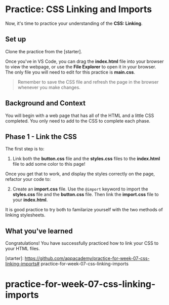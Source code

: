 # Practice: CSS Linking and Imports

Now, it's time to practice your understanding of the **CSS: Linking**.

## Set up

Clone the practice from the [starter].

Once you've in VS Code, you can drag the __index.html__ file into your browser
to view the webpage, or use the **File Explorer** to open it in your browser.
The only file you will need to edit for this practice is __main.css__.

> Remember to save the CSS file and refresh the page in the browser whenever you
> make changes.

## Background and Context

You will begin with a web page that has all of the HTML and a little CSS
completed. You only need to add to the CSS to complete each phase.

## Phase 1 - Link the CSS

The first step is to:

1. Link both the __button.css__ file and the __styles.css__ files to the
   __index.html__ file to add some color to this page!

Once you get that to work, and display the styles correctly on the page,
refactor your code to:

2. Create an __import.css__ file. Use the `@import` keyword to import the
   __styles.css__ file and the __button.css__ file. Then link the __import.css__
   file to your __index.html__.

It is good practice to try both to familarize yourself with the two methods of
linking stylesheets.

## What you've learned

Congratulations! You have successfully practiced how to link your CSS to your
HTML files.

[starter]: https://github.com/appacademy/practice-for-week-07-css-linking-imports# practice-for-week-07-css-linking-imports
# practice-for-week-07-css-linking-imports
